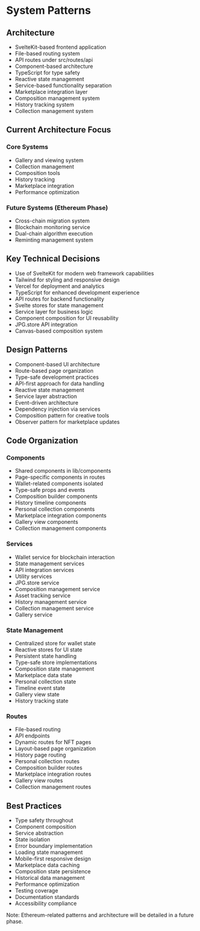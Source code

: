 # System Patterns

## Architecture
- SvelteKit-based frontend application
- File-based routing system
- API routes under src/routes/api
- Component-based architecture
- TypeScript for type safety
- Reactive state management
- Service-based functionality separation
- Marketplace integration layer
- Composition management system
- History tracking system
- Collection management system

## Current Architecture Focus
### Core Systems
- Gallery and viewing system
- Collection management
- Composition tools
- History tracking
- Marketplace integration
- Performance optimization

### Future Systems (Ethereum Phase)
- Cross-chain migration system
- Blockchain monitoring service
- Dual-chain algorithm execution
- Reminting management system

## Key Technical Decisions
- Use of SvelteKit for modern web framework capabilities
- Tailwind for styling and responsive design
- Vercel for deployment and analytics
- TypeScript for enhanced development experience
- API routes for backend functionality
- Svelte stores for state management
- Service layer for business logic
- Component composition for UI reusability
- JPG.store API integration
- Canvas-based composition system

## Design Patterns
- Component-based UI architecture
- Route-based page organization
- Type-safe development practices
- API-first approach for data handling
- Reactive state management
- Service layer abstraction
- Event-driven architecture
- Dependency injection via services
- Composition pattern for creative tools
- Observer pattern for marketplace updates

## Code Organization
### Components
- Shared components in lib/components
- Page-specific components in routes
- Wallet-related components isolated
- Type-safe props and events
- Composition builder components
- History timeline components
- Personal collection components
- Marketplace integration components
- Gallery view components
- Collection management components

### Services
- Wallet service for blockchain interaction
- State management services
- API integration services
- Utility services
- JPG.store service
- Composition management service
- Asset tracking service
- History management service
- Collection management service
- Gallery service

### State Management
- Centralized store for wallet state
- Reactive stores for UI state
- Persistent state handling
- Type-safe store implementations
- Composition state management
- Marketplace data state
- Personal collection state
- Timeline event state
- Gallery view state
- History tracking state

### Routes
- File-based routing
- API endpoints
- Dynamic routes for NFT pages
- Layout-based page organization
- History page routing
- Personal collection routes
- Composition builder routes
- Marketplace integration routes
- Gallery view routes
- Collection management routes

## Best Practices
- Type safety throughout
- Component composition
- Service abstraction
- State isolation
- Error boundary implementation
- Loading state management
- Mobile-first responsive design
- Marketplace data caching
- Composition state persistence
- Historical data management
- Performance optimization
- Testing coverage
- Documentation standards
- Accessibility compliance

Note: Ethereum-related patterns and architecture will be detailed in a future phase. 